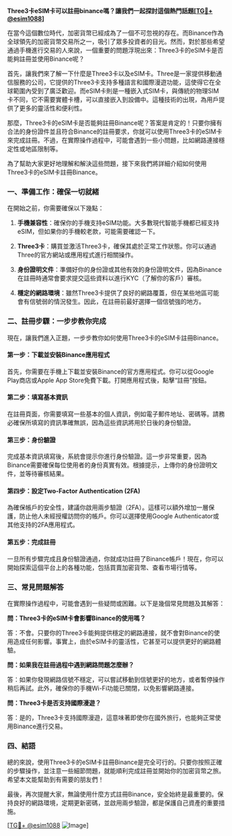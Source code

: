 **Three3卡eSIM卡可以註冊binance嗎？讓我們一起探討這個熱門話題[[TG💪+ @esim1088](https://t.me/s/esim1088)]**

在當今這個數位時代，加密貨幣已經成為了一個不可忽視的存在。而Binance作為全球領先的加密貨幣交易所之一，吸引了眾多投資者的目光。然而，對於那些希望通過手機進行交易的人來說，一個重要的問題浮現出來：Three3卡的eSIM卡是否能夠註冊並使用Binance呢？

首先，讓我們來了解一下什麼是Three3卡以及eSIM卡。Three是一家提供移動通信服務的公司，它提供的Three3卡支持多種語言和國際漫遊功能，這使得它在全球範圍內受到了廣泛歡迎。而eSIM卡則是一種嵌入式SIM卡，與傳統的物理SIM卡不同，它不需要實體卡槽，可以直接嵌入到設備中。這種技術的出現，為用戶提供了更多的靈活性和便利性。

那麼，Three3卡的eSIM卡是否能夠註冊Binance呢？答案是肯定的！只要你擁有合法的身份證件並且符合Binance的註冊要求，你就可以使用Three3卡的eSIM卡來完成註冊。不過，在實際操作過程中，可能會遇到一些小問題，比如網路連接穩定性或地區限制等。

為了幫助大家更好地理解和解決這些問題，接下來我們將詳細介紹如何使用Three3卡的eSIM卡註冊Binance。

### **一、準備工作：確保一切就緒**

在開始之前，你需要確保以下幾點：

1. **手機兼容性**：確保你的手機支持eSIM功能。大多數現代智能手機都已經支持eSIM，但如果你的手機較老款，可能需要確認一下。
   
2. **Three3卡**：購買並激活Three3卡，確保其處於正常工作狀態。你可以通過Three的官方網站或應用程式進行相關操作。

3. **身份證明文件**：準備好你的身份證或其他有效的身份證明文件，因為Binance在註冊時通常會要求提交這些資料以進行KYC（了解你的客戶）審核。

4. **穩定的網路環境**：雖然Three3卡提供了良好的網路覆蓋，但在某些地區可能會有信號弱的情況發生。因此，在註冊前最好選擇一個信號強的地方。

### **二、註冊步驟：一步步教你完成**

現在，讓我們進入正題，一步步教你如何使用Three3卡的eSIM卡註冊Binance。

#### **第一步：下載並安裝Binance應用程式**

首先，你需要在手機上下載並安裝Binance的官方應用程式。你可以從Google Play商店或Apple App Store免費下載。打開應用程式後，點擊“註冊”按鈕。

#### **第二步：填寫基本資訊**

在註冊頁面，你需要填寫一些基本的個人資訊，例如電子郵件地址、密碼等。請務必確保所填寫的資訊準確無誤，因為這些資訊將用於日後的身份驗證。

#### **第三步：身份驗證**

完成基本資訊填寫後，系統會提示你進行身份驗證。這一步非常重要，因為Binance需要確保每位使用者的身份真實有效。根據提示，上傳你的身份證明文件，並等待審核結果。

#### **第四步：設定Two-Factor Authentication (2FA)**

為確保帳戶的安全性，建議你啟用兩步驗證（2FA）。這樣可以額外增加一層保護，防止他人未經授權訪問你的帳戶。你可以選擇使用Google Authenticator或其他支持的2FA應用程式。

#### **第五步：完成註冊**

一旦所有步驟完成且身份驗證通過，你就成功註冊了Binance帳戶！現在，你可以開始探索這個平台上的各種功能，包括買賣加密貨幣、查看市場行情等。

### **三、常見問題解答**

在實際操作過程中，可能會遇到一些疑問或困難。以下是幾個常見問題及其解答：

**問：Three3卡的eSIM卡會影響Binance的使用嗎？**

答：不會。只要你的Three3卡能夠提供穩定的網路連接，就不會對Binance的使用造成任何影響。事實上，由於eSIM卡的靈活性，它甚至可以提供更好的網路體驗。

**問：如果我在註冊過程中遇到網路問題怎麼辦？**

答：如果你發現網路信號不穩定，可以嘗試移動到信號更好的地方，或者暫停操作稍后再試。此外，確保你的手機Wi-Fi功能已關閉，以免影響網路連接。

**問：Three3卡是否支持國際漫遊？**

答：是的，Three3卡支持國際漫遊，這意味著即使你在國外旅行，也能夠正常使用Binance進行交易。

### **四、結語**

總的來說，使用Three3卡的eSIM卡註冊Binance是完全可行的。只要你按照正確的步驟操作，並注意一些細節問題，就能順利完成註冊並開始你的加密貨幣之旅。希望本文能幫助到有需要的朋友們！

最後，再次提醒大家，無論使用什麼方式註冊Binance，安全始終是最重要的。保持良好的網路環境，定期更新密碼，並啟用兩步驗證，都是保護自己資產的重要措施。

[[TG💪+ @esim1088](https://t.me/s/esim1088) ![Image](https://i.postimg.cc/4NQfJmqS/Snipaste-2025-05-13-00-14-12.png)]